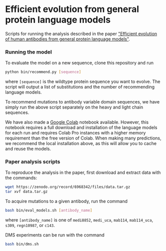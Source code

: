 # Efficient evolution from general protein language models

Scripts for running the analysis described in the paper ["Efficient evolution of human antibodies from general protein language models"](https://www.nature.com/articles/s41587-023-01763-2).

### Running the model

To evaluate the model on a new sequence, clone this repository and run
```bash
python bin/recommend.py [sequence]
``` 
where `[sequence]` is the wildtype protein sequence you want to evolve. The script will output a list of substitutions and the number of recommending language models.

To recommend mutations to antibody variable domain sequences, we have simply run the above script separately on the heavy and light chain sequences.

We have also made a [Google Colab](https://colab.research.google.com/drive/18QLOmi5yNb1i9wztAzv981Wgk2E4IP4q?usp=sharing) notebook available. However, this notebook requires a full download and installation of the language models for each run and requires Colab Pro instances with a higher memory requirement than the free version of Colab. When making many predictions, we recommend the local installation above, as this will allow you to cache and reuse the models.

### Paper analysis scripts

To reproduce the analysis in the paper, first download and extract data with the commands:
```bash 
wget https://zenodo.org/record/6968342/files/data.tar.gz
tar xvf data.tar.gz
```

To acquire mutations to a given antibody, run the command
```bash
bash bin/eval_models.sh [antibody_name]
```
where `[antibody_name]` is one of `medi8852`, `medi_uca`, `mab114`, `mab114_uca`, `s309`, `regn10987`, or `c143`.

DMS experiments can be run with the command
```bash
bash bin/dms.sh
```
